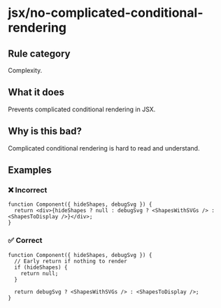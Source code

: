 # jsx/no-complicated-conditional-rendering

## Rule category

Complexity.

## What it does

Prevents complicated conditional rendering in JSX.

## Why is this bad?

Complicated conditional rendering is hard to read and understand.

## Examples

### ❌ Incorrect

```tsx
function Component({ hideShapes, debugSvg }) {
  return <div>{hideShapes ? null : debugSvg ? <ShapesWithSVGs /> : <ShapesToDisplay />}</div>;
}
```

### ✅ Correct

```tsx
function Component({ hideShapes, debugSvg }) {
  // Early return if nothing to render
  if (hideShapes) {
    return null;
  }

  return debugSvg ? <ShapesWithSVGs /> : <ShapesToDisplay />;
}
```
